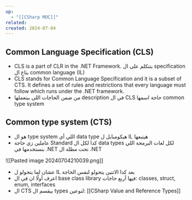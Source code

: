 ```yaml
---
up:
  - "[[CSharp MOC]]"
related: 
created: 2024-07-04
---
```


## Common Language Specification (CLS)
- CLS is a part of CLR in the .NET Framework.
  بتتكلم على ال specification بتاع ال common language (IL)
- CLS stands for Common Language Specification and it is a subset of CTS. It defines a set of rules and restrictions that every language must follow which runs under the .NET framework.
- من ضمن الحاجات اللي بيتعملها description في ال CLS حاجة اسمها common type system
## Common type system (CTS)
- هو ال type system اللي أي data type هيكومبايل ل IL هيتبعها
- عاملين زي حاجة Standard كدا لكل ال data types لكل لغات البرمجة اللي بنستخدمها في .NET تحت مظلة ال .NET 

![[Pasted image 20240704210039.png]]
- عشان لما يتحولو ل IL بعد كدا الاتنين يتحولو لنفس الحاجة
- اعرف أولًا ان في ال base class library فيها أربع حاجات:
  classes, struct, enum, interfaces
- ال CTS بيقسم ال types لنوعين:
[[CSharp Value and Reference Types]]